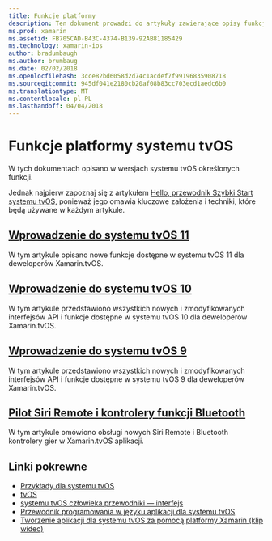 ```yaml
---
title: Funkcje platformy
description: Ten dokument prowadzi do artykuły zawierające opisy funkcji dostępnych w różnych wersjach systemu tvOS.
ms.prod: xamarin
ms.assetid: FB705CAD-B43C-4374-B139-92AB81185429
ms.technology: xamarin-ios
author: bradumbaugh
ms.author: brumbaug
ms.date: 02/02/2018
ms.openlocfilehash: 3cce82bd6058d2d74c1acdef7f99196835908718
ms.sourcegitcommit: 945df041e2180cb20af08b83cc703ecd1aedc6b0
ms.translationtype: MT
ms.contentlocale: pl-PL
ms.lasthandoff: 04/04/2018
---
```

# <a name="tvos-platform-features"></a>Funkcje platformy systemu tvOS

W tych dokumentach opisano w wersjach systemu tvOS określonych funkcji.

Jednak najpierw zapoznaj się z artykułem [Hello, przewodnik Szybki Start systemu tvOS](~/ios/tvos/get-started/hello-tvos.md), ponieważ jego omawia kluczowe założenia i techniki, które będą używane w każdym artykule.

## <a name="introduction-to-tvos-11iostvosplatformintroduction-to-tvos11md"></a>[Wprowadzenie do systemu tvOS 11](~/ios/tvos/platform/introduction-to-tvos11.md)

W tym artykule opisano nowe funkcje dostępne w systemu tvOS 11 dla deweloperów Xamarin.tvOS.

## <a name="introduction-to-tvos-10iostvosplatformintroduction-to-tvos10indexmd"></a>[Wprowadzenie do systemu tvOS 10](~/ios/tvos/platform/introduction-to-tvos10/index.md)

W tym artykule przedstawiono wszystkich nowych i zmodyfikowanych interfejsów API i funkcje dostępne w systemu tvOS 10 dla deweloperów Xamarin.tvOS.

## <a name="introduction-to-tvos-9iostvosplatformtvos9md"></a>[Wprowadzenie do systemu tvOS 9](~/ios/tvos/platform/tvos9.md)

W tym artykule przedstawiono wszystkich nowych i zmodyfikowanych interfejsów API i funkcje dostępne w systemu tvOS 9 dla deweloperów Xamarin.tvOS.

## <a name="siri-remote-and-bluetooth-controllersiostvosplatformremote-bluetoothmd"></a>[Pilot Siri Remote i kontrolery funkcji Bluetooth](~/ios/tvos/platform/remote-bluetooth.md)

W tym artykule omówiono obsługi nowych Siri Remote i Bluetooth kontrolery gier w Xamarin.tvOS aplikacji.



## <a name="related-links"></a>Linki pokrewne

- [Przykłady dla systemu tvOS](https://developer.xamarin.com/samples/tvos/all/)
- [tvOS](https://developer.apple.com/tvos/)
- [systemu tvOS człowieka przewodniki — interfejs](https://developer.apple.com/tvos/human-interface-guidelines/)
- [Przewodnik programowania w języku aplikacji dla systemu tvOS](https://developer.apple.com/library/prerelease/tvos/documentation/General/Conceptual/AppleTV_PG/)
- [Tworzenie aplikacji dla systemu tvOS za pomocą platformy Xamarin (klip wideo)](https://university.xamarin.com/lightninglectures/tvos-with-xamarin)
